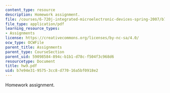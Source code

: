 ```yaml
---
content_type: resource
description: Homework assignment.
file: /courses/6-720j-integrated-microelectronic-devices-spring-2007/b7e94e3195753cc8d77016a5bf0918e2_hw9.pdf
file_type: application/pdf
learning_resource_types:
- Assignments
license: https://creativecommons.org/licenses/by-nc-sa/4.0/
ocw_type: OCWFile
parent_title: Assignments
parent_type: CourseSection
parent_uid: 59098584-894c-b1b1-d78c-f504f3c968d6
resourcetype: Document
title: hw9.pdf
uid: b7e94e31-9575-3cc8-d770-16a5bf0918e2
---
```

Homework assignment.